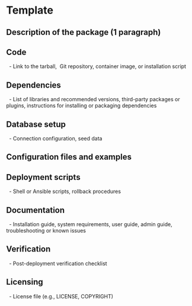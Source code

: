 # Template 

## Description of the package (1 paragraph)  

## Code  
  - Link to the tarball,  Git repository, container image, or installation script  
## Dependencies  
  - List of libraries and recommended versions, third-party packages or plugins, instructions for installing or packaging dependencies  
## Database setup  
  - Connection configuration, seed data  
## Configuration files and examples  

## Deployment scripts  
  - Shell or Ansible scripts, rollback procedures  
## Documentation  
  - Installation guide, system requirements, user guide, admin guide, troubleshooting or known issues  
## Verification  
  - Post-deployment verification checklist  
## Licensing  
  - License file (e.g., LICENSE, COPYRIGHT)